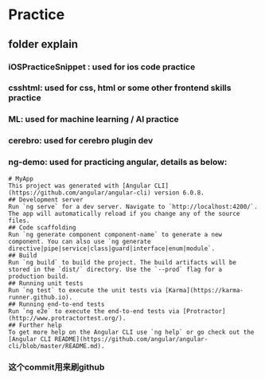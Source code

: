 # Practice

## folder explain

### iOSPracticeSnippet : used for ios code practice

### csshtml: used for css, html or some other frontend skills practice

### ML: used for machine learning / AI practice

### cerebro: used for cerebro plugin dev

### ng-demo: used for practicing angular, details as below:
    # MyApp
    This project was generated with [Angular CLI](https://github.com/angular/angular-cli) version 6.0.8.
    ## Development server
    Run `ng serve` for a dev server. Navigate to `http://localhost:4200/`. The app will automatically reload if you change any of the source files.
    ## Code scaffolding
    Run `ng generate component component-name` to generate a new component. You can also use `ng generate directive|pipe|service|class|guard|interface|enum|module`.
    ## Build
    Run `ng build` to build the project. The build artifacts will be stored in the `dist/` directory. Use the `--prod` flag for a production build.
    ## Running unit tests
    Run `ng test` to execute the unit tests via [Karma](https://karma-runner.github.io).
    ## Running end-to-end tests
    Run `ng e2e` to execute the end-to-end tests via [Protractor](http://www.protractortest.org/).
    ## Further help
    To get more help on the Angular CLI use `ng help` or go check out the [Angular CLI README](https://github.com/angular/angular-cli/blob/master/README.md).

### 这个commit用来刷github